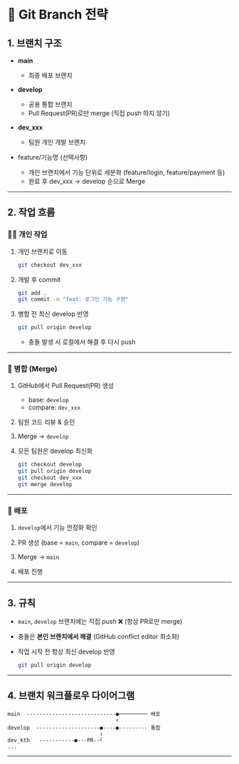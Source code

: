 # 📌 Git Branch 전략

## 1. 브랜치 구조
- **main**
  - 최종 배포 브랜치

- **develop**
  - 공용 통합 브랜치
  - Pull Request(PR)로만 merge (직접 push 하지 않기)

- **dev_xxx**
  - 팀원 개인 개발 브랜치
 
- feature/기능명 (선택사항)
  - 개인 브랜치에서 기능 단위로 세분화 (feature/login, feature/payment 등)
  - 완료 후 dev_xxx → develop 순으로 Merge 

---

## 2. 작업 흐름

### 🧑‍💻 개인 작업
1. 개인 브랜치로 이동
   ```bash
   git checkout dev_xxx
   ```
   
2. 개발 후 commit
   ```bash
   git add .
   git commit -m "feat: 로그인 기능 구현"
   ```
   
3. 병합 전 최신 develop 반영
   ```bash
   git pull origin develop
   ```
   - 충돌 발생 시 로컬에서 해결 후 다시 push

---

### 🔀 병합 (Merge)
1. GitHub에서 Pull Request(PR) 생성
   - base: `develop`
   - compare: `dev_xxx`
   
2. 팀원 코드 리뷰 & 승인

3. Merge → `develop`

4. 모든 팀원은 develop 최신화
   ```bash
   git checkout develop
   git pull origin develop
   git checkout dev_xxx
   git merge develop
   ```

---

### 🚀 배포
1. `develop`에서 기능 안정화 확인

2. PR 생성 (base = `main`, compare = `develop`)

3. Merge → `main`

4. 배포 진행

---

## 3. 규칙
- `main`, `develop` 브랜치에는 직접 push ❌ (항상 PR로만 merge)

- 충돌은 **본인 브랜치에서 해결** (GitHub conflict editor 최소화)

- 작업 시작 전 항상 최신 develop 반영
  ```bash
  git pull origin develop
  ```

---

## 4. 브랜치 워크플로우 다이어그램

```
main  ----------------------------●───────── 배포
                                  ↑
develop  --------------------●----●--------- 통합
                             ↑
dev_kth   -----------●---PR--┘         
...
```

---

